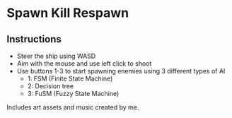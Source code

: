 # Spawn Kill Respawn

## Instructions
* Steer the ship using WASD
* Aim with the mouse and use left click to shoot
* Use buttons 1-3 to start spawning enemies using 3 different types of AI
  * 1: FSM (Finite State Machine)
  * 2: Decision tree 
  * 3: FuSM (Fuzzy State Machine)

Includes art assets and music created by me.
